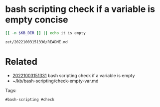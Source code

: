 # bash scripting check if a variable is empty concise
```bash
[[ -n $KB_DIR ]] || echo it is empty
```

` zet/20221003151330/README.md `

# Related

- [20221003151331](/zet/20221003151331/README.md) bash scripting check if a variable is empty
- ~/kb/bash-scripting/check-empty-var.md

Tags:

    #bash-scripting #check 
